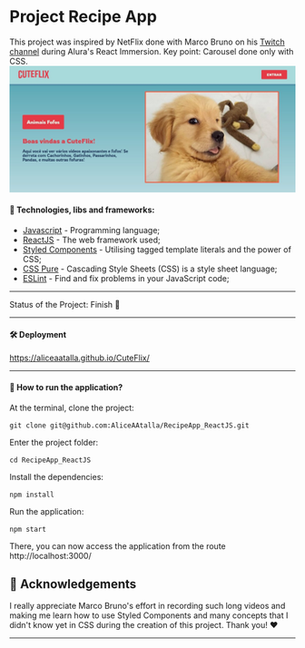 # Project Recipe App

This project was inspired by NetFlix done with Marco Bruno on his [Twitch channel](https://www.twitch.tv/marcobrunodev) during Alura's React Immersion.
Key point: Carousel done only with CSS.
![image](./src/assets/img/imageforReadme.jpg)

#### 🚀 Technologies, libs and frameworks:

- [Javascript](https://www.javascript.com/) \- Programming language;
- [ReactJS](https://reactjs.org/) \- The web framework used;
- [Styled Components](https://styled-components.com/) \- Utilising tagged template literals and the power of CSS;
- [CSS Pure](https://developer.mozilla.org/en-US/docs/Web/CSS) \- Cascading Style Sheets \(CSS\) is a style sheet language;
- [ESLint](https://eslint.org/) \- Find and fix problems in your JavaScript code;

---

Status of the Project: Finish :star2:

---

#### 🛠️ Deployment

https://aliceaatalla.github.io/CuteFlix/

---

#### 🔧 How to run the application?

At the terminal, clone the project:

```
git clone git@github.com:AliceAAtalla/RecipeApp_ReactJS.git
```

Enter the project folder:

```
cd RecipeApp_ReactJS
```

Install the dependencies:

```
npm install
```

Run the application:

```
npm start
```

There, you can now access the application from the route http://localhost:3000/

## 🎁 Acknowledgements

I really appreciate Marco Bruno's effort in recording such long videos and making me learn how to use Styled Components and many concepts that I didn't know yet in CSS during the creation of this project. Thank you! :heart:

---

<br>
<br>
